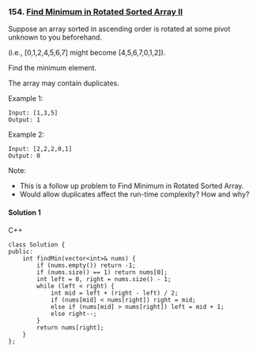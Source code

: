 ### 154\. [Find Minimum in Rotated Sorted Array II](https://leetcode.com/problems/find-minimum-in-rotated-sorted-array-ii/)

Suppose an array sorted in ascending order is rotated at some pivot unknown to you beforehand.

(i.e.,  [0,1,2,4,5,6,7] might become  [4,5,6,7,0,1,2]).

Find the minimum element.

The array may contain duplicates.

Example 1:
```
Input: [1,3,5]
Output: 1
```

Example 2:
```
Input: [2,2,2,0,1]
Output: 0
```
Note:

* This is a follow up problem to Find Minimum in Rotated Sorted Array.
* Would allow duplicates affect the run-time complexity? How and why?

#### Solution 1

C++

```
class Solution {
public:
    int findMin(vector<int>& nums) {
        if (nums.empty()) return -1;
        if (nums.size() == 1) return nums[0];
        int left = 0, right = nums.size() - 1;
        while (left < right) {
            int mid = left + (right - left) / 2;
            if (nums[mid] < nums[right]) right = mid;
            else if (nums[mid] > nums[right]) left = mid + 1;
            else right--;
        }
        return nums[right];
    }
};
```
